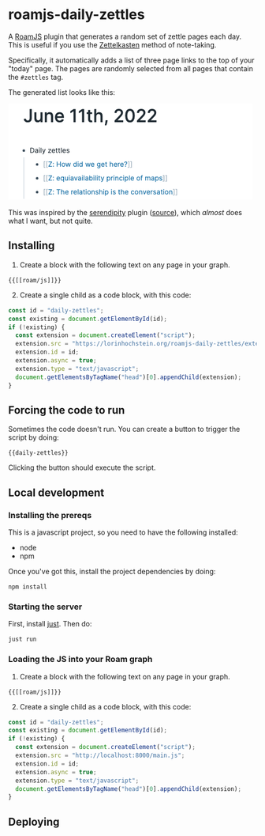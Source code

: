 # roamjs-daily-zettles

A [RoamJS] plugin that generates a random set of zettle pages each day.
This is useful if you use the [Zettelkasten] method of note-taking.

Specifically, it automatically adds a list of three page links to the top of your "today" page.
The pages are randomly selected from all pages that contain the `#zettles` tag.

The generated list looks like this:

![screenshot](screenshot.png)

This was inspired by the [serendipity] plugin ([source][1]), which *almost* does what I want, but not quite.

[1]: https://github.com/dvargas92495/roamjs-com/blob/main/src/entries/serendipity.ts

## Installing

1. Create a block with the following text on any page in your graph.

```
{{[[roam/js]]}}
```

2. Create a single child as a code block, with this code:

```js
const id = "daily-zettles";
const existing = document.getElementById(id);
if (!existing) {
  const extension = document.createElement("script");
  extension.src = "https://lorinhochstein.org/roamjs-daily-zettles/extension.js";
  extension.id = id;
  extension.async = true;
  extension.type = "text/javascript";
  document.getElementsByTagName("head")[0].appendChild(extension);
}
```

## Forcing the code to run

Sometimes the code doesn't run. You can create a button to trigger the script by doing:

```
{{daily-zettles}}
```

Clicking the button should execute the script.


## Local development

### Installing the prereqs

This is a javascript project, so you need to have the following installed:

* node
* npm

Once you've got this, install the project dependencies by doing:

```
npm install
```

### Starting the server

First, install [just]. Then do:

```
just run
```

### Loading the JS into your Roam graph

1. Create a block with the following text on any page in your graph.

```
{{[[roam/js]]}}
```

2. Create a single child as a code block, with this code:

```js
const id = "daily-zettles";
const existing = document.getElementById(id);
if (!existing) {
  const extension = document.createElement("script");
  extension.src = "http://localhost:8000/main.js";
  extension.id = id;
  extension.async = true;
  extension.type = "text/javascript";
  document.getElementsByTagName("head")[0].appendChild(extension);
}
```


## Deploying






[just]: https://just.systems/man/en/
[RoamJS]: https://roamjs.com/
[serendipity]: https://roamjs.com/extensions/serendipity
[Zettelkasten]: https://zettelkasten.de/introduction/